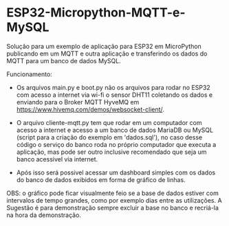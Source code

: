 # ESP32-Micropython-MQTT-e-MySQL
Solução para um exemplo de aplicação para ESP32 em MicroPython publicando em um MQTT e outra aplicação e transferindo os dados do MQTT para um banco de dados MySQL.

Funcionamento:
- Os arquivos main.py e boot.py não os arquivos para rodar no ESP32 com acesso a internet via wi-fi o sensor DHT11 coletando os dados e enviando para o Broker MQTT HyveMQ em https://www.hivemq.com/demos/websocket-client/.

- O arquivo cliente-mqtt.py tem que rodar em um computador com acesso a internet e acesso a um banco de dados MariaDB ou MySQL (script para a criação do exemplo em 'dados.sql'), no caso desse código o serviço do banco roda no próprio computador que executa a aplicação, mas pode ser outro inclusive recomendado que seja um banco acessivel via internet.

- Após isso será possivel acessar um dashboard simples com os dados do banco de dados exibidos em forma de gráfico de linhas.

OBS: o gráfico pode ficar visualmente feio se a base de dados estiver com intervalos de tempo grandes, como por exemplo dias entre as utilizações. A Sugestão é para demonstração sempre excluir a base no banco e recriá-la na hora da demonstração. 
